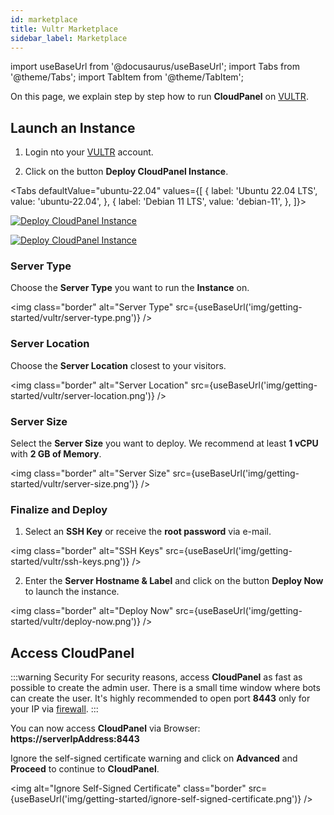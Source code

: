 ```yaml
---
id: marketplace
title: Vultr Marketplace
sidebar_label: Marketplace
---
```


import useBaseUrl from '@docusaurus/useBaseUrl';
import Tabs from '@theme/Tabs';
import TabItem from '@theme/TabItem';


On this page, we explain step by step how to run **CloudPanel** on [VULTR](https://www.vultr.com/).

## Launch an Instance

1. Login nto your [VULTR](https://my.vultr.com/) account.

2. Click on the button **Deploy CloudPanel Instance**.

<Tabs
defaultValue="ubuntu-22.04"
values={[
{ label: 'Ubuntu 22.04 LTS', value: 'ubuntu-22.04', },
{ label: 'Debian 11 LTS', value: 'debian-11', },
]}>
<TabItem value="ubuntu-22.04">

[![Deploy CloudPanel Instance](/img/getting-started/vultr/deploy-cloudpanel-instance-one-click.png)](https://my.vultr.com/deploy?marketplace_app=cloudpanel2-ubuntu-2204&marketplace_vendor_username=cloudpanel&ref=6879286)

</TabItem>
<TabItem value="debian-11">

[![Deploy CloudPanel Instance](/img/getting-started/vultr/deploy-cloudpanel-instance-one-click.png)](https://my.vultr.com/deploy?marketplace_app=cloudpanel2-debian-11&marketplace_vendor_username=cloudpanel&ref=6879286)

</TabItem>
</Tabs>

### Server Type

Choose the **Server Type** you want to run the **Instance** on.

<img class="border" alt="Server Type" src={useBaseUrl('img/getting-started/vultr/server-type.png')} />

### Server Location

Choose the **Server Location** closest to your visitors.

<img class="border" alt="Server Location" src={useBaseUrl('img/getting-started/vultr/server-location.png')} />

### Server Size

Select the **Server Size** you want to deploy. We recommend at least **1 vCPU** with **2 GB of Memory**.

<img class="border" alt="Server Size" src={useBaseUrl('img/getting-started/vultr/server-size.png')} />

### Finalize and Deploy

1. Select an **SSH Key** or receive the **root password** via e-mail.

<img class="border" alt="SSH Keys" src={useBaseUrl('img/getting-started/vultr/ssh-keys.png')} />

2. Enter the **Server Hostname & Label** and click on the button **Deploy Now** to launch the instance.

<img class="border" alt="Deploy Now" src={useBaseUrl('img/getting-started/vultr/deploy-now.png')} />

## Access CloudPanel

:::warning Security
For security reasons, access **CloudPanel** as fast as possible to create the admin user. There is a small time window where bots can create the user.
It's highly recommended to open port **8443** only for your IP via [firewall](https://www.vultr.com/docs/vultr-firewall/).
:::

You can now access **CloudPanel** via Browser: **https://serverIpAddress:8443**

Ignore the self-signed certificate warning and click on **Advanced** and **Proceed** to continue to **CloudPanel**.

<img alt="Ignore Self-Signed Certificate" class="border" src={useBaseUrl('img/getting-started/ignore-self-signed-certificate.png')} />